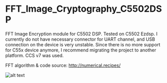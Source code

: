 # FFT_Image_Cryptography_C5502DSP
FFT Image Encryption module for C5502 DSP. Tested on C5502 Ezdsp. I currently do not have necessary connector for UART channel, and USB connection on the device is very unstable. Since there is no more support for C55x device anymore, I recommend migrating the project to another platform. CCS v7 was used.


FFT algorithm & code source: http://numerical.recipes/


![alt text](https://imgur.com/a/vbthd)
